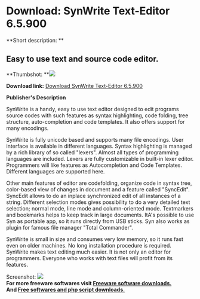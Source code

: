 # Download: SynWrite Text-Editor 6.5.900

**Short description: **

## Easy to use text and source code editor.

  
**Thumbshot: **![](http://www.freewarefiles.com/screenshot/syn27_md.gif)   
  
**Download link:** [Download SynWrite Text-Editor 6.5.900 ](http://freesoftwares.boysofts.com/Syn2-Text-Editor_program_62120.html)  
  

**Publisher's Description**  
  

SynWrite is a handy, easy to use text editor designed to edit programs source
codes with such features as syntax highlighting, code folding, tree structure,
auto-completion and code templates. It also offers support for many encodings.

SynWrite is fully unicode based and supports many file encodings. User
interface is available in different languages. Syntax highlighting is managed
by a rich library of so called "lexers". Almost all types of programming
languages are included. Lexers are fully customizable in built-in lexer
editor. Programmers will like features as Autocompletion and Code Templates.
Different languages are supported here.

Other main features of editor are codefolding, organize code in syntax tree,
color-based view of changes in document and a feature called "SyncEdit".
SyncEdit allows to do an inplace synchronized edit of all instances of a
string. Different selection modes gives possibility to do a very detailed text
selection; normal mode, line mode and column-oriented mode. Textmarkers and
bookmarks helps to keep track in large documents. ItA's possible to use Syn as
portable app, so it runs directly from USB sticks. Syn also works as plugin
for famous file manager "Total Commander".

SynWrite is small in size and consumes very low memory, so it runs fast even
on older machines. No long installation procedure is required. SynWrite makes
text editing much easier. It is not only an editor for programmers. Everyone
who works with text files will profit from its features.

  
  
Screenshot: ![](http://www.freewarefiles.com/screenshot/syn27.gif)  
**For more freeware softwares visit [Freeware software downloads.](http://freesoftwares.boysofts.com/)**   
**And [Free softwares and php script downloads.](http://www.boysofts.com/)**


